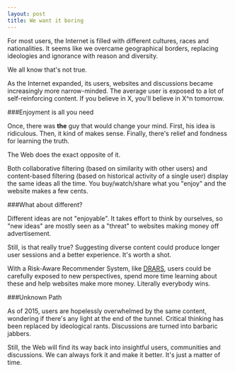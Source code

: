 ```yaml
---
layout: post
title: We want it boring
---
```



For most users, the Internet is filled with different cultures, races and nationalities. It seems like we overcame  geographical borders, replacing ideologies and ignorance  with reason and diversity.
 
We all know that's not true.

As the Internet expanded, its users, websites and discussions became increasingly more narrow-minded. The average user is exposed to a lot of self-reinforcing content. If you believe in X, you'll believe in X^n tomorrow.

###Enjoyment is all you need

Once, there was **the** guy that would change your mind.  First, his idea is ridiculous. Then, it kind of makes sense. Finally, there's relief and fondness for learning the truth.

The Web does the exact opposite of it. 

Both collaborative filtering (based on similarity with other users) and content-based filtering (based on historical activity of a single user) display the same ideas all the time. You buy/watch/share what you "enjoy" and the website makes a few cents. 

###What about different?

Different ideas are not "enjoyable". It takes effort to think by ourselves, so "new ideas" are mostly seen as a "threat" to websites making money off advertisement. 

Still, is that really true? Suggesting diverse content could produce longer user sessions and a better experience. It's worth a shot.

With a Risk-Aware Recommender System, like [DRARS](https://tel.archives-ouvertes.fr/tel-01026136/document), users could be carefully exposed to new perspectives, spend more time learning about these and help websites make more money. Literally everybody wins.


###Unknown Path

As of 2015, users are hopelessly overwhelmed by the same content, wondering if there's any light at the end of the tunnel. Critical thinking has been replaced by ideological rants. Discussions are turned into barbaric jabbers. 

Still, the Web will find its way back into insightful users, communities and discussions. We can always fork it and make it better. It's just a matter of time.



  
